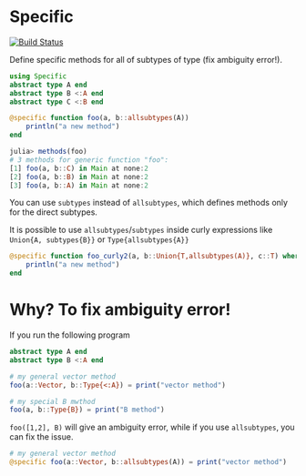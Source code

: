 # Specific

[![Build Status](https://github.com/aminya/Specific.jl/workflows/CI/badge.svg)](https://github.com/aminya/Specific.jl/actions)

Define specific methods for all of subtypes of type (fix ambiguity error!).
```julia
using Specific
abstract type A end
abstract type B <:A end
abstract type C <:B end

@specific function foo(a, b::allsubtypes(A))
    println("a new method")
end
```
```julia
julia> methods(foo)
# 3 methods for generic function "foo":
[1] foo(a, b::C) in Main at none:2
[2] foo(a, b::B) in Main at none:2
[3] foo(a, b::A) in Main at none:2
```
You can use `subtypes` instead of `allsubtypes`, which defines methods only for the direct subtypes.

It is possible to use `allsubtypes`/`subtypes` inside curly expressions like `Union{A, subtypes{B}}` or `Type{allsubtypes{A}}`
```julia
@specific function foo_curly2(a, b::Union{T,allsubtypes(A)}, c::T) where {T<:Int64}
    println("a new method")
end
```

# Why? To fix ambiguity error!
If you run the following program
```julia
abstract type A end
abstract type B <:A end

# my general vector method
foo(a::Vector, b::Type{<:A}) = print("vector method")

# my special B mwthod
foo(a, b::Type{B}) = print("B method")
```
`foo([1,2], B)` will give an ambiguity error, while if you use `allsubtypes`, you can fix the issue.

```julia
# my general vector method
@specific foo(a::Vector, b::allsubtypes(A)) = print("vector method")
```
